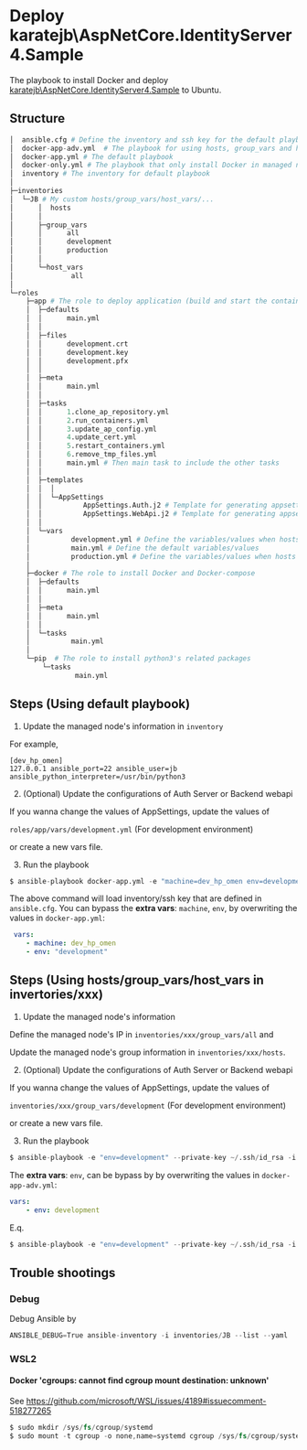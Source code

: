 # Deploy karatejb\AspNetCore.IdentityServer4.Sample

The playbook to install Docker and deploy [karatejb\AspNetCore.IdentityServer4.Sample](https://github.com/KarateJB/AspNetCore.IdentityServer4.Sample) to Ubuntu.

## Structure

```s
│  ansible.cfg # Define the inventory and ssh key for the default playbook
│  docker-app-adv.yml  # The playbook for using hosts, group_vars and host_vars inside inventories directory (e.q. inventories/JB)
│  docker-app.yml # The default playbook
│  docker-only.yml # The playbook that only install Docker in managed node
│  inventory # The inventory for default playbook
│
├─inventories
│  └─JB # My custom hosts/group_vars/host_vars/...
│      │  hosts 
│      │
│      ├─group_vars
│      │      all
│      │      development
│      │      production
│      │
│      └─host_vars
│              all
│
└─roles
    ├─app # The role to deploy application (build and start the containers)
    │  ├─defaults
    │  │      main.yml
    │  │
    │  ├─files
    │  │      development.crt
    │  │      development.key
    │  │      development.pfx
    │  │
    │  ├─meta
    │  │      main.yml
    │  │
    │  ├─tasks
    │  │      1.clone_ap_repository.yml
    │  │      2.run_containers.yml
    │  │      3.update_ap_config.yml
    │  │      4.update_cert.yml
    │  │      5.restart_containers.yml
    │  │      6.remove_tmp_files.yml
    │  │      main.yml # Then main task to include the other tasks
    │  │
    │  ├─templates
    │  │  │
    │  │  └─AppSettings
    │  │          AppSettings.Auth.j2 # Template for generating appsettings.Docker.json to Auth Server
    │  │          AppSettings.WebApi.j2 # Template for generating appsettings.Docker.json to Backend web api
    │  │
    │  └─vars
    │          development.yml # Define the variables/values when hosts == "development"
    │          main.yml # Define the default variables/values
    │          production.yml # Define the variables/values when hosts == "production"
    │
    ├─docker # The role to install Docker and Docker-compose
    │  ├─defaults
    │  │      main.yml
    │  │
    │  ├─meta
    │  │      main.yml
    │  │
    │  └─tasks
    │          main.yml
    │
    └─pip  # The role to install python3's related packages
        └─tasks
                main.yml
```


## Steps (Using default playbook)


1. Update the managed node's information in `inventory`

For example, 

```
[dev_hp_omen]
127.0.0.1 ansible_port=22 ansible_user=jb ansible_python_interpreter=/usr/bin/python3
```


2. (Optional) Update the configurations of Auth Server or Backend webapi

If you wanna change the values of AppSettings, update the values of

`roles/app/vars/development.yml` (For development environment)

or create a new vars file.


3. Run the playbook

```s
$ ansible-playbook docker-app.yml -e "machine=dev_hp_omen env=development"
```

The above command will load inventory/ssh key that are defined in `ansible.cfg`.
You can bypass the **extra vars**: `machine`, `env`, by overwriting the values in `docker-app.yml`:

```yml
 vars:
    - machine: dev_hp_omen
    - env: "development"
```



## Steps (Using hosts/group_vars/host_vars in invertories/xxx)


1. Update the managed node's information 

Define the managed node's IP in `inventories/xxx/group_vars/all` and

Update the managed node's group information in `inventories/xxx/hosts`.


2. (Optional) Update the configurations of Auth Server or Backend webapi

If you wanna change the values of AppSettings, update the values of

`inventories/xxx/group_vars/development` (For development environment)

or create a new vars file.


3. Run the playbook

```s
$ ansible-playbook -e "env=development" --private-key ~/.ssh/id_rsa -i ./inventories/xxx/ docker-app-adv.yml
```

The **extra vars**: `env`, can be bypass by by overwriting the values in `docker-app-adv.yml`:

```yml
vars:
    - env: development
```

E.q.

```s
$ ansible-playbook -e "env=development" --private-key ~/.ssh/id_rsa -i ./inventories/JB/ docker-app-adv.yml
```



## Trouble shootings

### Debug

Debug Ansible by 

```s
ANSIBLE_DEBUG=True ansible-inventory -i inventories/JB --list --yaml
```


### WSL2

#### Docker 'cgroups: cannot find cgroup mount destination: unknown'

See https://github.com/microsoft/WSL/issues/4189#issuecomment-518277265

```s
$ sudo mkdir /sys/fs/cgroup/systemd
$ sudo mount -t cgroup -o none,name=systemd cgroup /sys/fs/cgroup/systemd
```